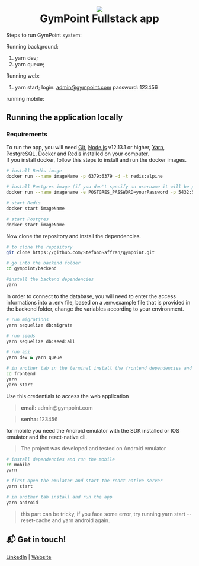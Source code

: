 <h1 align="center">
    <img src="https://res.cloudinary.com/stefanosaffran/image/upload/v1576226426/kxmdozm0odu7e0twlhx3.svg" />
    <br>
    GymPoint Fullstack app
</h1>

Steps to run GymPoint system:

Running background:
1. yarn dev;
2. yarn queue;

Running web:
1. yarn start;
login: admin@gympoint.com
password: 123456

running mobile:

## Running the application locally
### Requirements
To run the app, you will need [Git](https://git-scm.com), [Node.js](https://nodejs.org/) v12.13.1 or higher, [Yarn](https://yarnpkg.com/), [PostgreSQL](https://www.postgresql.org/), [Docker](https://www.docker.com/) and [Redis](https://redis.io/) installed on your computer.
<br>
If you install docker, follow this steps to install and run the docker images.

```bash
# install Redis image
docker run --name imageName -p 6379:6379 -d -t redis:alpine

# install Postgres image (if you don't specify an username it will be postgres by default)
docker run --name imagename -e POSTGRES_PASSWORD=yourPassword -p 5432:5432 -d postgres

# start Redis
docker start imageName

# start Postgres
docker start imageName

```
Now clone the repository and install the dependencies.
```bash
# to clone the repository
git clone https://github.com/StefanoSaffran/gympoint.git

# go into the backend folder
cd gympoint/backend

#install the backend dependencies
yarn

```
In order to connect to the database, you will need to enter the access informations into a .env file, based on a .env.example file that is provided in the backend folder, change the variables according to your environment.
```bash
# run migrations
yarn sequelize db:migrate

# run seeds
yarn sequelize db:seed:all

# run api
yarn dev & yarn queue

# in another tab in the terminal install the frontend dependencies and run it 
cd frontend
yarn
yarn start
```
Use this credentials to access the web application
<blockquote><strong>email:</strong> admin@gympoint.com</blockquote>
<blockquote> <strong>senha:</strong> 123456</blockquote>

for mobile you need the Android emulator with the SDK installed or IOS emulator and the react-native cli.

<blockquote>The project was developed and tested on Android emulator</blockquote>

```bash
# install dependencies and run the mobile
cd mobile
yarn

# first open the emulator and start the react native server
yarn start

# in another tab install and run the app
yarn android

```
<blockquote>this part can be tricky, if you face some error, try running yarn start --reset-cache and yarn android again.</blockquote>

## :mailbox_with_mail: Get in touch!

[LinkedIn](https://www.linkedin.com/in/leandrogioria/) | [Website](https://stefanosaffran.com)

